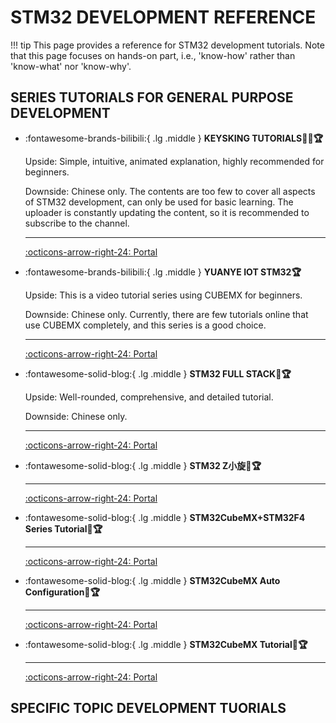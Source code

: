 # STM32 DEVELOPMENT REFERENCE

!!! tip
    This page provides a reference for STM32 development tutorials. Note that this page focuses on hands-on part, i.e., 'know-how' rather than 'know-what' nor 'know-why'.

## SERIES TUTORIALS FOR GENERAL PURPOSE DEVELOPMENT

<div class="grid cards" markdown>

-   :fontawesome-brands-bilibili:{ .lg .middle } __KEYSKING TUTORIALS🎯✅🏆__

    Upside: Simple, intuitive, animated explanation, highly recommended for beginners.

    Downside: Chinese only. The contents are too few to cover all aspects of STM32 development, can only be used for basic learning. The uploader is constantly updating the content, so it is recommended to subscribe to the channel.

    ---

    [:octicons-arrow-right-24: <a href="https://www.bilibili.com/video/BV12v4y1y7uV/?spm_id_from=333.788&vd_source=5a427660f0337fedc22d4803661d493f" target="_blank"> Portal </a>](#)

</div>

<div class="grid cards" markdown>

-   :fontawesome-brands-bilibili:{ .lg .middle } __YUANYE IOT STM32🏆__

    Upside: This is a video tutorial series using CUBEMX for beginners. 

    Downside: Chinese only. Currently, there are few tutorials online that use CUBEMX completely, and this series is a good choice.

    ---

    [:octicons-arrow-right-24: <a href="https://space.bilibili.com/1341140649/channel/series" target="_blank"> Portal </a>](#)

</div>

<div class="grid cards" markdown>

-   :fontawesome-solid-blog:{ .lg .middle } __STM32 FULL STACK🎯🏆__

    Upside: Well-rounded, comprehensive, and detailed tutorial.

    Downside: Chinese only. 

    ---

    [:octicons-arrow-right-24: <a href="https://blog.csdn.net/Mculover666/article/details/126943245" target="_blank"> Portal </a>](#)

-   :fontawesome-solid-blog:{ .lg .middle } __STM32 Z小旋🎯🏆__

    ---

    [:octicons-arrow-right-24: <a href="https://blog.csdn.net/as480133937/category_9188655.html" target="_blank"> Portal </a>](#)

-   :fontawesome-solid-blog:{ .lg .middle } __STM32CubeMX+STM32F4 Series Tutorial🎯🏆__

    ---

    [:octicons-arrow-right-24: <a href="https://www.cnblogs.com/lc-guo/p/17937268" target="_blank"> Portal </a>](#)

-   :fontawesome-solid-blog:{ .lg .middle } __STM32CubeMX Auto Configuration🎯🏆__

    ---

    [:octicons-arrow-right-24: <a href="https://blog.csdn.net/weixin_42880082/category_12054555.html" target="_blank"> Portal </a>](#)

-   :fontawesome-solid-blog:{ .lg .middle } __STM32CubeMX Tutorial🎯🏆__

    ---

    [:octicons-arrow-right-24: <a href="https://leung-manwah.blog.csdn.net/category_10508589.html" target="_blank"> Portal </a>](#)

</div>


## SPECIFIC TOPIC DEVELOPMENT TUORIALS